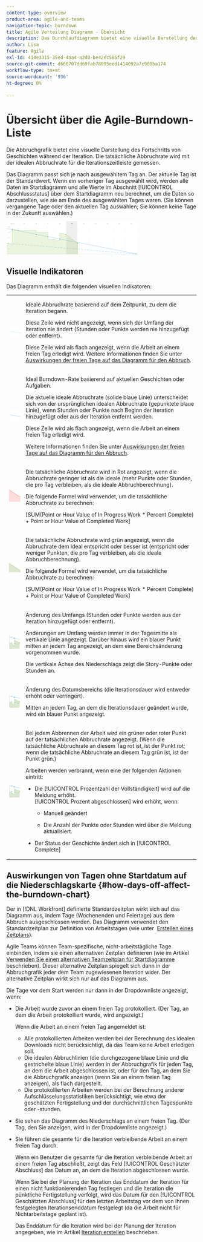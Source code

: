 ```yaml
---
content-type: overview
product-area: agile-and-teams
navigation-topic: burndown
title: Agile Verteilung Diagramm - Übersicht
description: Das Durchlaufdiagramm bietet eine visuelle Darstellung des Fortschritts von Meldungen durch die Iteration oder das Projekt . Die tatsächliche Abbruchrate wird mit der idealen Abbruchrate für die Iteration oder Projektzeitleiste gemessen.
author: Lisa
feature: Agile
exl-id: 414e3315-35ed-4aa4-a2d8-be42ec585f29
source-git-commit: d660707dd69fab78095eed1414092a7c909ba174
workflow-type: tm+mt
source-wordcount: '936'
ht-degree: 0%

---
```


# Übersicht über die Agile-Burndown-Liste

Die Abbruchgrafik bietet eine visuelle Darstellung des Fortschritts von Geschichten während der Iteration. Die tatsächliche Abbruchrate wird mit der idealen Abbruchrate für die Iterationszeitleiste gemessen.

Das Diagramm passt sich je nach ausgewähltem Tag an. Der aktuelle Tag ist der Standardwert. Wenn ein vorheriger Tag ausgewählt wird, werden alle Daten im Startdiagramm und alle Werte im Abschnitt [!UICONTROL Abschlussstatus] über dem Startdiagramm neu berechnet, um die Daten so darzustellen, wie sie am Ende des ausgewählten Tages waren. (Sie können vergangene Tage oder den aktuellen Tag auswählen; Sie können keine Tage in der Zukunft auswählen.)

![](assets/agile-iteration-burndown-350x88.png)

## Visuelle Indikatoren

Das Diagramm enthält die folgenden visuellen Indikatoren:

<table style="table-layout:auto"> 
 <col> 
 <col> 
 <tbody> 
  <tr> 
   <td role="rowheader"> <img src="assets/agile-iteration-burndown-dottedblue.png" alt=""> </td> 
   <td> <p>Ideale Abbruchrate basierend auf dem Zeitpunkt, zu dem die Iteration begann.</p> <p>Diese Zeile wird nicht angezeigt, wenn sich der Umfang der Iteration nie ändert (Stunden oder Punkte werden nie hinzugefügt oder entfernt).</p> <p>Diese Zeile wird als flach angezeigt, wenn die Arbeit an einem freien Tag erledigt wird. Weitere Informationen finden Sie unter <a title="Verwenden des Agile-Abblenddiagramms" href="#how-days-off-affect-the-burndown-chart" class="MCXref xref">Auswirkungen der freien Tage auf das Diagramm für den Abbruch</a>.</p> </td> 
  </tr> 
  <tr> 
   <td role="rowheader"> <img src="assets/agile-iteration-burndown-solidblue.png" alt=""> </td> 
   <td> <p>Ideal Burndown-Rate basierend auf aktuellen Geschichten oder Aufgaben.</p> <p>Die aktuelle ideale Abbruchrate (solide blaue Linie) unterscheidet sich von der ursprünglichen idealen Abbruchrate (gepunktete blaue Linie), wenn Stunden oder Punkte nach Beginn der Iteration hinzugefügt oder aus der Iteration entfernt werden.</p> <p>Diese Zeile wird als flach angezeigt, wenn die Arbeit an einem freien Tag erledigt wird.</p> <p>Weitere Informationen finden Sie unter <a title="Verwenden des Agile-Abblenddiagramms" href="#how-days-off-affect-the-burndown-chart" class="MCXref xref">Auswirkungen der freien Tage auf das Diagramm für den Abbruch</a>.</p> </td> 
  </tr> 
  <tr> 
   <td role="rowheader"> <img src="assets/agile-iteration-burndown-red.png" alt=""> </td> 
   <td> <p>Die tatsächliche Abbruchrate wird in Rot angezeigt, wenn die Abbruchrate geringer ist als die ideale (mehr Punkte oder Stunden, die pro Tag verbleiben, als die ideale Abbruchberechnung).</p> <p>Die folgende Formel wird verwendet, um die tatsächliche Abbruchrate zu berechnen:</p> <p>[SUM(Point or Hour Value of In Progress Work * Percent Complete) + Point or Hour Value of Completed Work]</p> </td> 
  </tr> 
  <tr> 
   <td role="rowheader"> <img src="assets/agile-iteration-burndown-green.png" alt=""> </td> 
   <td> <p>Die tatsächliche Abbruchrate wird grün angezeigt, wenn die Abbruchrate dem Ideal entspricht oder besser ist (entspricht oder weniger Punkten, die pro Tag verbleiben, als die ideale Abbruchberechnung).</p> <p>Die folgende Formel wird verwendet, um die tatsächliche Abbruchrate zu berechnen:</p> <p>[SUM(Point or Hour Value of In Progress Work * Percent Complete) + Point or Hour Value of Completed Work]</p> </td> 
  </tr> 
  <tr> 
   <td role="rowheader"> <img src="assets/agile-iteration-burndown-scope.png" alt=""> </td> 
   <td> <p>Änderung des Umfangs (Stunden oder Punkte werden aus der Iteration hinzugefügt oder entfernt).</p> <p>Änderungen am Umfang werden immer in der Tagesmitte als vertikale Linie angezeigt. Darüber hinaus wird ein blauer Punkt mitten an jedem Tag angezeigt, an dem eine Bereichsänderung vorgenommen wurde.</p> <p>Die vertikale Achse des Niederschlags zeigt die Story-Punkte oder Stunden an.</p> </td> 
  </tr> 
  <tr> 
   <td role="rowheader"> <img src="assets/agile-iteration-burndown-scope.png" alt=""> </td> 
   <td> <p>Änderung des Datumsbereichs (die Iterationsdauer wird entweder erhöht oder verringert).</p> <p>Mitten an jedem Tag, an dem die Iterationsdauer geändert wurde, wird ein blauer Punkt angezeigt.</p> </td> 
  </tr> 
  <tr> 
   <td role="rowheader"> <img src="assets/agile-iteration-burndown-scope.png" alt=""> </td> 
   <td> <p>Bei jedem Abbrennen der Arbeit wird ein grüner oder roter Punkt auf der tatsächlichen Abbruchrate angezeigt. (Wenn die tatsächliche Abbruchrate an diesem Tag rot ist, ist der Punkt rot; wenn die tatsächliche Abbruchrate an diesem Tag grün ist, ist der Punkt grün.)</p> <p>Arbeiten werden verbrannt, wenn eine der folgenden Aktionen eintritt:</p> 
    <ul> 
     <li> Die [!UICONTROL Prozentzahl der Vollständigkeit] wird auf die Meldung erhöht.<br>[!UICONTROL Prozent abgeschlossen] wird erhöht, wenn: 
      <ul> 
       <li> <p>Manuell geändert</p> </li> 
       <li> <p>Die Anzahl der Punkte oder Stunden wird über die Meldung aktualisiert.</p> </li> 
      </ul></li>  
     <li>Der Status der Geschichte ändert sich in [!UICONTROL Complete]</li> 
    </ul> </td> 
  </tr> 
 </tbody> 
</table>

## Auswirkungen von Tagen ohne Startdatum auf die Niederschlagskarte {#how-days-off-affect-the-burndown-chart}

Der in [!DNL Workfront] definierte Standardzeitplan wirkt sich auf das Diagramm aus, indem Tage (Wochenenden und Feiertage) aus dem Abbruch ausgeschlossen werden. Das Diagramm verwendet den Standardzeitplan zur Definition von Arbeitstagen (wie unter  [Erstellen eines Zeitplans](../../../administration-and-setup/set-up-workfront/configure-timesheets-schedules/create-schedules.md)).

Agile Teams können Team-spezifische, nicht-arbeitstägliche Tage einbinden, indem sie einen alternativen Zeitplan definieren (wie im Artikel [Verwenden Sie einen alternativen Teamzeitplan für Startdiagramme](../../../agile/use-scrum-in-an-agile-team/burndown/use-alt-team-schedule-burndown-charts.md) beschrieben). Dieser alternative Zeitplan spiegelt sich dann in der Abbruchgrafik jeder dem Team zugewiesenen Iteration wider. Der alternative Zeitplan wirkt sich nur auf das Diagramm aus.

Die Tage vor dem Start werden nur dann in der Dropdownliste angezeigt, wenn:

* Die Arbeit wurde zuvor an einem freien Tag protokolliert. (Der Tag, an dem die Arbeit protokolliert wurde, wird angezeigt.)

  Wenn die Arbeit an einem freien Tag angemeldet ist:

   * Alle protokollierten Arbeiten werden bei der Berechnung des idealen Downloads nicht berücksichtigt, da das Team keine Arbeit erledigen soll.
   * Die idealen Abbruchlinien (die durchgezogene blaue Linie und die gestrichelte blaue Linie) werden in der Abbruchgrafik für jeden Tag, an dem die Arbeit abgeschlossen ist, oder für den Tag, an dem Sie die Abbruchgrafik anzeigen (wenn Sie an einem freien Tag anzeigen), als flach dargestellt.
   * Die protokollierten Arbeiten werden bei der Berechnung anderer Aufschlüsselungsstatistiken berücksichtigt, wie etwa der geschätzten Fertigstellung und der durchschnittlichen Tagespunkte oder -stunden.

* Sie sehen das Diagramm des Niederschlags an einem freien Tag. (Der Tag, den Sie anzeigen, wird in der Dropdownliste angezeigt.)
* Sie führen die gesamte für die Iteration verbleibende Arbeit an einem freien Tag durch.

  Wenn ein Benutzer die gesamte für die Iteration verbleibende Arbeit an einem freien Tag abschließt, zeigt das Feld [!UICONTROL Geschätzter Abschluss] das Datum an, an dem die Iteration abgeschlossen wurde.

  Wenn Sie bei der Planung der Iteration das Enddatum der Iteration für einen nicht funktionierenden Tag festlegen und die Iteration die pünktliche Fertigstellung verfolgt, wird das Datum für den [!UICONTROL Geschätzten Abschluss] für den letzten Arbeitstag vor dem von Ihnen festgelegten Iterationsenddatum festgelegt (da die Arbeit nicht für Nichtarbeitstage geplant ist).

  Das Enddatum für die Iteration wird bei der Planung der Iteration angegeben, wie im Artikel [Iteration erstellen](../../../agile/use-scrum-in-an-agile-team/iterations/create-an-iteration.md) beschrieben.
